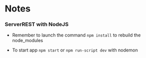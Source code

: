 # Notes

### ServerREST with NodeJS

- Remember to launch the command ``npm install`` to rebuild the node_modules

- To start app ``npm start`` or ``npm run-script dev`` with nodemon
